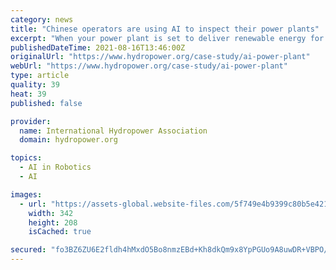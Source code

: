 ```yaml
---
category: news
title: "Chinese operators are using AI to inspect their power plants"
excerpt: "When your power plant is set to deliver renewable energy for fifty or a hundred years, keeping the equipment in running order is business critical. SPIC, one of the top ten hydropower companies in the world by installed capacity,"
publishedDateTime: 2021-08-16T13:46:00Z
originalUrl: "https://www.hydropower.org/case-study/ai-power-plant"
webUrl: "https://www.hydropower.org/case-study/ai-power-plant"
type: article
quality: 39
heat: 39
published: false

provider:
  name: International Hydropower Association
  domain: hydropower.org

topics:
  - AI in Robotics
  - AI

images:
  - url: "https://assets-global.website-files.com/5f749e4b9399c80b5e421384/611786cfd8c4835e22692a94_AI%20powerplant_thumbnail.gif"
    width: 342
    height: 208
    isCached: true

secured: "fo3BZ6ZU6E2fldh4hMxdO5Bo8nmzEBd+Kh8dkQm9x8YpPGUo9A8uwDR+VBPO/YDlS6Mlew4uPEKFGbWLmXXa3IYFKrrziZwP9EbKbuSGzSS209HSdUb0MLI0bA/zqb/dGjMQtj7CXPiLMTE7lilI/06VFCw3LXx8Son6ouI35wujwmJOb3GjpwX1a1tijAvrA10IttCt8LGAAEq4kJ7F2U66sMFFhnov+ByOPsIAGppTC9FgnFy6tlOyKRduM8rMP9bh+vK6or3oNYzzgISJZhcuCucBn75nDAC/86xOOHy2hSecMSSjrEyCSmRPa8r66nU23mQBwOmg7PAD1CmISalJ1AhvB/fdLTLvaHyYNoU=;jQum3dyhQn0JtfhdIYqmmQ=="
---
```


